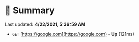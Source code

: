 # 📖 Summary
Last updated: **4/22/2021, 5:36:59 AM**

- `GET` [https://google.com](https://google.com) - **Up** (121ms)
